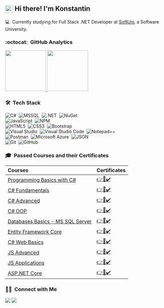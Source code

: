 ## <img src="https://media.giphy.com/media/hvRJCLFzcasrR4ia7z/giphy.gif" width="25px" align="center"> Hi there! I'm Konstantin

💻 &nbsp;Currently studying for Full Stack .NET Developer at <a href="https://softuni.bg/">SoftUni</a>, a Software University.

### :octocat: &nbsp;GitHub Analytics

<p>
<a align="left" href="https://github.com/kocety91">
  <img height="130em" src="https://github-readme-stats-eight-theta.vercel.app/api?username=kocety91&show_icons=true&theme=react&include_all_commits=true&count_private=false"/>
  <img height="130em" src="https://github-readme-stats.vercel.app/api/top-langs/?username=kocety91&layout=compact&langs_count=8&hide=css,html,r&theme=react"/>
</a>
</p>

### 🛠 &nbsp;Tech Stack

![C#](https://img.shields.io/badge/-C%23-239120?style=flat&logo=c-sharp&logoColor=white)&nbsp;
![MSSQL](https://img.shields.io/badge/MSSQL-CC2927?style=flat&logo=microsoft-sql-server&logoColor=white)&nbsp;
![.NET](https://img.shields.io/badge/.NET-5C2D91?style=flat&logo=.net&logoColor=white)&nbsp;
![NuGet](https://img.shields.io/badge/NuGet-004880?style=flat&logo=nuget&logoColor=white)&nbsp;\
![JavaScript](https://img.shields.io/badge/JavaScript-F7DF1E?style=flat&logo=javascript&logoColor=black)&nbsp;
![NPM](https://img.shields.io/badge/Npm-CB3837?style=flat&logo=npm&logoColor=white)&nbsp;\
![HTML5](https://img.shields.io/badge/HTML5-E34F26?style=flat&logo=html5&logoColor=white)&nbsp;
![CSS3](https://img.shields.io/badge/CSS3-1572B6?&style=flat&logo=css3&logoColor=white)&nbsp;
![Bootstrap](https://img.shields.io/badge/Bootstrap-563D7C?style=flat&logo=bootstrap&logoColor=white)&nbsp;\
![Visual Studio](https://img.shields.io/badge/Visual%20Studio-5C2D91?style=flat&logo=visual-studio&logoColor=white)&nbsp;
![Visual Studio Code](https://img.shields.io/badge/Visual%20Studio%20Code-007ACC?style=flat&logo=visual-studio-code&logoColor=white)&nbsp;
![Notepad++](https://img.shields.io/badge/Notepad%2B%2B-90E59A?style=flat&logo=notepad%2B%2B&logoColor=black)&nbsp;\
![Postman](https://img.shields.io/badge/Postman-FF6C37?style=flat&logo=postman&logoColor=white)&nbsp;
![Microsoft Azure](https://img.shields.io/badge/Microsoft%20Azure-0078D4?style=flat&logo=microsoftazure&logoColor=white)&nbsp;
![JSON](https://img.shields.io/badge/JSON-000000?style=flat&logo=json&logoColor=white)&nbsp;\
![Git](https://img.shields.io/badge/Git-F05032?style=flat&logo=git&logoColor=white)&nbsp;
![GitHub](https://img.shields.io/badge/GitHub-181717?style=flat&logo=github&logoColor=white)&nbsp;

### 🎓 &nbsp;Passed Courses and their Certificates

| **Courses**                                                                                             | **Certificates**                                                              |
| :------------------------------------------------------------------------------------------------------ | :---------------------------------------------------------------------------- |
| <a href="https://softuni.bg/certificates/details/77156/c8034dad" > Programming Basics with C# </a>      | <a href="https://softuni.bg/certificates/details/77156/c8034dad"> 👉📜✔️</a>  |
| <a href="https://softuni.bg/certificates/details/86076/228a4c66"> C# Fundamentals </a>                  | <a href="https://softuni.bg/certificates/details/86076/228a4c66"> 👉📜✔️</a>  |
| <a href="https://softuni.bg/certificates/details/90229/acbd912d"> C# Advanced </a>                      | <a href="https://softuni.bg/certificates/details/90229/acbd912d"> 👉📜✔️</a>  |
| <a href="#"> C# OOP </a>                                                                                | <a href="#"> 👉📜✔️</a>                                                       |
| <a href="https://softuni.bg/certificates/details/97860/b8acbdb3"> Databases Basics - MS SQL Server </a> | <a href="https://softuni.bg/certificates/details/97860/b8acbdb3"> 👉📜✔️</a>  |
| <a href="https://softuni.bg/certificates/details/102616/14781295"> Entity Framework Core </a>           | <a href="https://softuni.bg/certificates/details/102616/14781295"> 👉📜✔️</a> |
| <a href="https://softuni.bg/certificates/details/109364/f421caf6"> C# Web Basics </a>                   | <a href="https://softuni.bg/certificates/details/109364/f421caf6"> 👉📜✔️</a> |
| <a href="https://softuni.bg/certificates/details/114722/f7fa218b"> JS Advanced </a>                     | <a href="https://softuni.bg/certificates/details/114722/f7fa218b"> 👉📜✔️</a> |
| <a href="https://softuni.bg/certificates/details/120824/aca44d28"> JS Applications </a>                 | <a href="https://softuni.bg/certificates/details/120824/aca44d28"> 👉📜✔️</a> |
| <a href="https://softuni.bg/certificates/details/113347/17165509"> ASP.NET Core </a>                    | <a href="https://softuni.bg/certificates/details/113347/17165509"> 👉📜✔️</a> |

### 🤝🏻 &nbsp;Connect with Me

<a href="https://www.linkedin.com/in/konstantin-karabashev-5517a322a/"><img src="https://img.shields.io/badge/-Konstantin%20Karabashev-0A66C2?style=flat&logo=linkedin&logoColor=white"/></a>
<a href="mailto:kocety1991@gmail.com"><img src="https://img.shields.io/badge/-kocety1991@gmail.com-EA4335?style=flat&logo=gmail&logoColor=white"/></a>

<!--  <a href="https://www.reddit.com/user/TerterBG"><img src="https://img.shields.io/badge/-Reddit-FF4500?style=flat&logo=reddit&logoColor=white"/></a> -->
